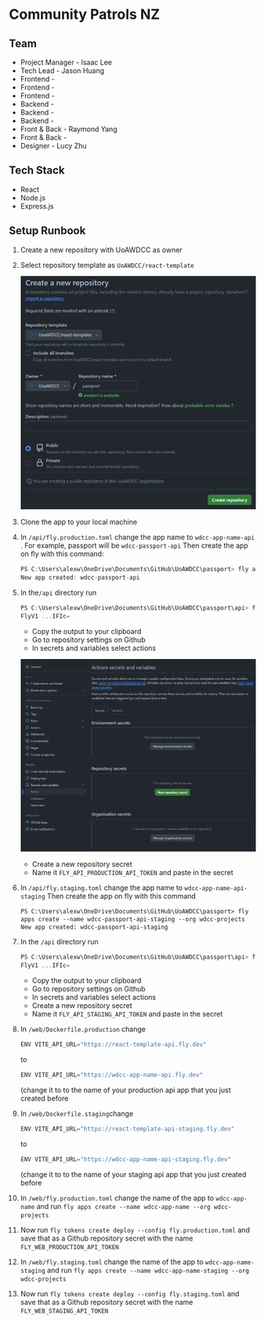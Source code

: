 # Community Patrols NZ

## Team

- Project Manager - Isaac Lee
- Tech Lead - Jason Huang
- Frontend - 
- Frontend - 
- Frontend -
- Backend - 
- Backend -
- Backend - 
- Front & Back - Raymond Yang
- Front & Back -
- Designer - Lucy Zhu

## Tech Stack

- React
- Node.js
- Express.js

## Setup Runbook

1.  Create a new repository with UoAWDCC as owner
2.  Select repository template as `UoAWDCC/react-template`

    ![Create Repo](images/create-repo.png)

3.  Clone the app to your local machine

4.  In `/api/fly.production.toml` change the app name to `wdcc-app-name-api` . For example, passport will be `wdcc-passport-api`
    Then create the app on fly with this command:

    ```jsx
    PS C:\Users\alexw\OneDrive\Documents\GitHub\UoAWDCC\passport> fly apps create --name wdcc-passport-api --org wdcc-projects
    New app created: wdcc-passport-api
    ```

5.  In the`/api` directory run

    ```jsx
    PS C:\Users\alexw\OneDrive\Documents\GitHub\UoAWDCC\passport\api> fly tokens create deploy --config fly.production.toml
    FlyV1 ...IFIc=
    ```

    - Copy the output to your clipboard
    - Go to repository settings on Github
    - In secrets and variables select actions

    ![Untitled](images/secrets.png)

    - Create a new repository secret
    - Name it `FLY_API_PRODUCTION_API_TOKEN` and paste in the secret

6.  In `/api/fly.staging.toml` change the app name to `wdcc-app-name-api-staging`
    Then create the app on fly with this command

        PS C:\Users\alexw\OneDrive\Documents\GitHub\UoAWDCC\passport> fly apps create --name wdcc-passport-api-staging --org wdcc-projects
        New app created: wdcc-passport-api-staging

7.  In the `/api` directory run

    ```jsx
    PS C:\Users\alexw\OneDrive\Documents\GitHub\UoAWDCC\passport\api> fly tokens create deploy --config fly.staging.toml
    FlyV1 ...IFIc=
    ```

    - Copy the output to your clipboard
    - Go to repository settings on Github
    - In secrets and variables select actions
    - Create a new repository secret
    - Name it `FLY_API_STAGING_API_TOKEN` and paste in the secret

8.  In `/web/Dockerfile.production` change

    ```jsx
    ENV VITE_API_URL="https://react-template-api.fly.dev"
    ```

    to

    ```jsx
    ENV VITE_API_URL="https://wdcc-app-name-api.fly.dev"
    ```

    (change it to to the name of your production api app that you just created before

9.  In `/web/Dockerfile.staging`change

    ```jsx
    ENV VITE_API_URL="https://react-template-api-staging.fly.dev"
    ```

    to

    ```jsx
    ENV VITE_API_URL="https://wdcc-app-name-api-staging.fly.dev"
    ```

    (change it to to the name of your staging api app that you just created before

10. In `/web/fly.production.toml` change the name of the app to `wdcc-app-name` and run `fly apps create --name wdcc-app-name --org wdcc-projects`
11. Now run `fly tokens create deploy --config fly.production.toml` and save that as a Github repository secret with the name `FLY_WEB_PRODUCTION_API_TOKEN`
12. In `/web/fly.staging.toml` change the name of the app to `wdcc-app-name-staging` and run `fly apps create --name wdcc-app-name-staging --org wdcc-projects`
13. Now run `fly tokens create deploy --config fly.staging.toml` and save that as a Github repository secret with the name `FLY_WEB_STAGING_API_TOKEN`
